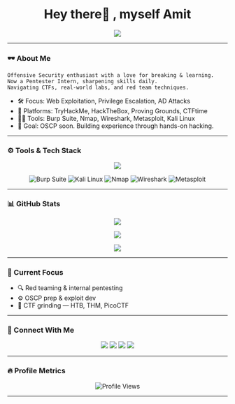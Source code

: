 
<h1 align="center">Hey there👋 , myself Amit</h1>

<p align="center">
  <img src="https://readme-typing-svg.demolab.com?font=Fira+Code&size=24&pause=1000&color=F97316&center=true&vCenter=true&width=500&lines=Cybersecurity+%7C+CTFs+%7C+Pentesting;THM+%7C+HackTheBox+%7C+Upskilling+%F0%9F%94%8B;OSCP+prep+%7C+Red+Teaming+Mindset" />
</p>

---

### 🕶️ About Me

```
Offensive Security enthusiast with a love for breaking & learning.
Now a Pentester Intern, sharpening skills daily.
Navigating CTFs, real-world labs, and red team techniques.
```

- 🛠️ Focus: Web Exploitation, Privilege Escalation, AD Attacks  
- 🧠 Platforms: TryHackMe, HackTheBox, Proving Grounds, CTFtime  
- 🧑‍💻 Tools: Burp Suite, Nmap, Wireshark, Metasploit, Kali Linux  
- 🎯 Goal: OSCP soon. Building experience through hands-on hacking.

---

### ⚙️ Tools & Tech Stack

<p align="center">
  <img src="https://skillicons.dev/icons?i=linux,bash,python,html,css,js,git,github,vscode,py" />
</p>
<p align="center">
  <img src="https://skillicons.dev/icons?i=burpsuite" title="Burp Suite"/>
  <img src="https://skillicons.dev/icons?i=kali" title="Kali Linux"/>
  <img src="https://skillicons.dev/icons?i=nmap" title="Nmap"/>
  <img src="https://skillicons.dev/icons?i=wireshark" title="Wireshark"/>
  <img src="https://skillicons.dev/icons?i=metasploit" title="Metasploit"/>
</p>

---

### 📊 GitHub Stats

<p align="center">
  <img src="https://github-readme-stats.vercel.app/api?username=am1tt&show_icons=true&theme=dark&hide_border=true&icon_color=F97316&title_color=F97316" />
</p>

<p align="center">
  <img src="https://github-readme-streak-stats.herokuapp.com/?user=am1tt&theme=dark&hide_border=true&background=000000&ring=F97316&currStreakLabel=F97316" />
</p>

<p align="center">
  <img src="https://github-profile-summary-cards.vercel.app/api/cards/profile-details?username=am1tt&theme=github_dark" />
</p>

---

### 🧭 Current Focus

- 🔍 Red teaming & internal pentesting 
- ⚙️ OSCP prep & exploit dev
- 🎯 CTF grinding — HTB, THM, PicoCTF

---

### 🔗 Connect With Me

<p align="center">
  <a href="https://github.com/am1tt"><img src="https://img.shields.io/badge/GitHub-am1tt-181717?style=flat&logo=github" /></a>
  <a href="https://tryhackme.com/p/am1t"><img src="https://img.shields.io/badge/TryHackMe-am1t-red?style=flat&logo=tryhackme" /></a>
  <a href="https://www.linkedin.com/in/sakpalamit"><img src="https://img.shields.io/badge/LinkedIn-sakpalamit-blue?style=flat&logo=linkedin" /></a>
  <a href="mailto:amitsakpal744@gmail.com"><img src="https://img.shields.io/badge/Email-contact-8B0000?style=flat&logo=gmail&logoColor=white" /></a>
</p>

---

### 🔥 Profile Metrics

<p align="center">
  <img src="https://komarev.com/ghpvc/?username=am1tt&style=flat&color=red" alt="Profile Views" />
</p>

---

